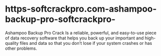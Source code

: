 # https-softcrackpro.com-ashampoo-backup-pro-softcrackpro-
Ashampoo Backup Pro Crack  Is a reliable, powerful, and easy-to-use piece of data recovery software that helps you back up your important and high-quality files and data so that you don’t lose if your system crashes or has other problems. 
